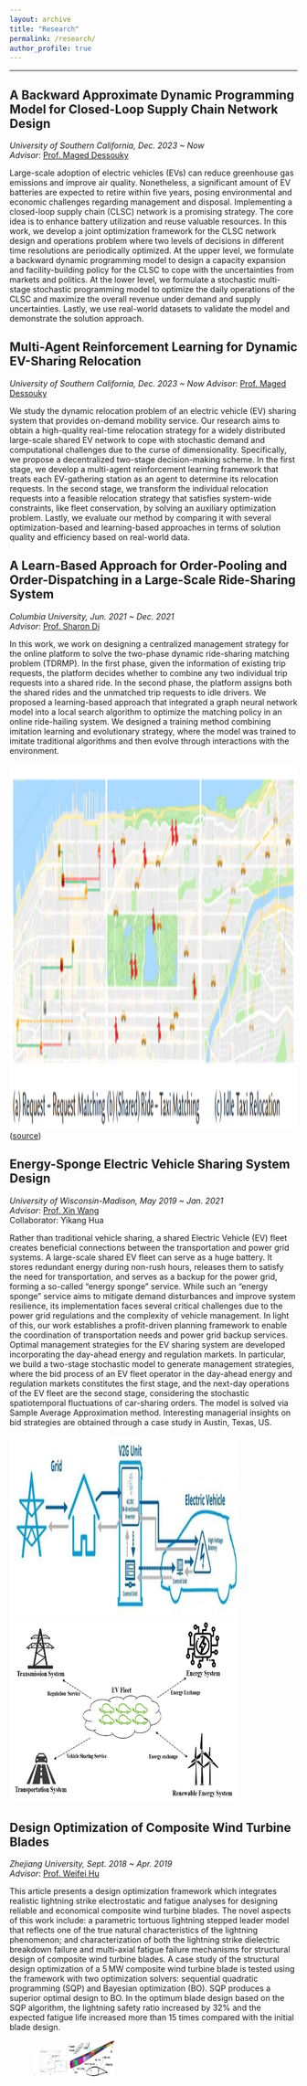 ```yaml
---
layout: archive
title: "Research"
permalink: /research/
author_profile: true
---
```


------
## A Backward Approximate Dynamic Programming Model for Closed-Loop Supply Chain Network Design
*University of Southern California, Dec. 2023 ~ Now*  
*Advisor*:  [Prof. Maged Dessouky](https://viterbi.usc.edu/directory/faculty/Dessouky/Maged)

Large-scale adoption of electric vehicles (EVs) can reduce greenhouse gas emissions and improve air quality. Nonetheless, a significant amount of EV batteries are expected to retire within five years, posing environmental and economic challenges regarding management and disposal. Implementing a closed-loop supply chain (CLSC) network is a promising strategy. The core idea is to enhance battery utilization and reuse valuable resources. In this work, we develop a joint optimization framework for the CLSC network design and operations problem where two levels of decisions in different time resolutions are periodically optimized. At the upper level, we formulate a backward dynamic programming model to design a capacity expansion and facility-building policy for the CLSC to cope with the uncertainties from markets and politics. At the lower level, we formulate a stochastic multi-stage stochastic programming model to optimize the daily operations of the CLSC and maximize the overall revenue under demand and supply uncertainties. Lastly, we use real-world datasets to validate the model and demonstrate the solution approach. 


## Multi-Agent Reinforcement Learning for Dynamic EV-Sharing Relocation
*University of Southern California, Dec. 2023 ~ Now*
*Advisor*:  [Prof. Maged Dessouky](https://viterbi.usc.edu/directory/faculty/Dessouky/Maged)

We study the dynamic relocation problem of an electric vehicle (EV) sharing system that provides on-demand mobility service. Our research aims to obtain a high-quality real-time relocation strategy for a widely distributed large-scale shared EV network to cope with stochastic demand and computational challenges due to the curse of dimensionality. Specifically, we propose a decentralized two-stage decision-making scheme. In the first stage, we develop a multi-agent reinforcement learning framework that treats each EV-gathering station as an agent to determine its relocation requests. In the second stage, we transform the individual relocation requests into a feasible relocation strategy that satisfies system-wide constraints, like fleet conservation, by solving an auxiliary optimization problem. Lastly, we evaluate our method by comparing it with several optimization-based and learning-based approaches in terms of solution quality and efficiency based on real-world data. 


## A Learn-Based Approach for Order-Pooling and Order-Dispatching in a Large-Scale Ride-Sharing System
*Columbia University, Jun. 2021 ~ Dec. 2021*  
*Advisor*:  [Prof. Sharon Di](https://www.civil.columbia.edu/faculty/sharon-di)

In this work, we work on designing a centralized management strategy for the
online platform to solve the two-phase dynamic ride-sharing matching
problem (TDRMP). In the first phase, given the information of existing
trip requests, the platform decides whether to combine any two individual
trip requests into a shared ride. In the second phase, the platform
assigns both the shared rides and the unmatched trip requests to idle
drivers. We proposed a learning-based approach that integrated a graph neural network model into a local search algorithm to optimize the matching policy in an online ride-hailing system. We designed a training method combining imitation learning and evolutionary strategy, where the model was trained to imitate traditional algorithms and then evolve through interactions with the environment.

<img width="800" height="640" src="../files/ML_rideshare.PNG"> ([source](https://arxiv.org/pdf/1912.08066.pdf))


## Energy-Sponge Electric Vehicle Sharing System Design
*University of Wisconsin-Madison, May 2019 ~ Jan. 2021*  
*Advisor*:  [Prof. Xin Wang](https://directory.engr.wisc.edu/ie/Faculty/Wang_Xin/)  
Collaborator: Yikang Hua  

Rather than traditional vehicle sharing, a shared Electric Vehicle (EV) fleet creates beneficial connections between the transportation and power grid systems. A large-scale shared EV fleet can serve as a huge battery. It stores redundant energy during non-rush hours, releases them to satisfy the need for transportation, and serves as a backup for the power grid, forming a so-called “energy sponge” service. While such an “energy sponge” service aims to mitigate demand disturbances and improve system resilience, its implementation faces several critical challenges due to the power grid regulations and the complexity of vehicle management. In light of this, our work establishes a profit-driven planning framework to enable the coordination of transportation needs and power grid backup services. Optimal management strategies for the EV sharing system are developed incorporating the day-ahead energy and regulation markets. In particular, we build a two-stage stochastic model to generate management strategies, where the bid process of an EV fleet operator in the day-ahead energy and regulation markets constitutes the first stage, and the next-day operations of the EV fleet are the second stage, considering the stochastic spatiotemporal fluctuations of car-sharing orders. The model is solved via Sample Average Approximation method. Interesting managerial insights on bid strategies are obtained through a case study in Austin, Texas, US.

<img width="400" height="320" src="../files/EVS.jpg">
<img width="400" height="320" src="../files/EVS_renewable_energy.png">


## Design Optimization of Composite Wind Turbine Blades
*Zhejiang University, Sept. 2018 ~ Apr. 2019*  
*Advisor*:  [Prof. Weifei Hu](https://person.zju.edu.cn/en/0018087/)

This article presents a design optimization framework which integrates realistic lightning strike electrostatic and fatigue analyses for designing reliable and economical composite wind turbine blades. The novel aspects of this work include: a parametric tortuous lightning stepped leader model that reflects one of the true natural characteristics of the lightning phenomenon; and characterization of both the lightning strike dielectric breakdown failure and multi-axial fatigue failure mechanisms for structural design of composite wind turbine blades. A case study of the structural design optimization of a 5 MW composite wind turbine blade is tested using the framework with two optimization solvers: sequential quadratic programming (SQP) and Bayesian optimization (BO). SQP produces a superior optimal design to BO. In the optimum blade design based on the SQP algorithm, the lightning safety ratio increased by 32% and the expected fatigue life increased more than 15 times compared with the initial blade design.

<figure class="half">
  <img width="60" height="48" src="../files/WindTurbine.png">
  <img width="80" height="64" src="../files/wind_Turbine.png">
</figure>
